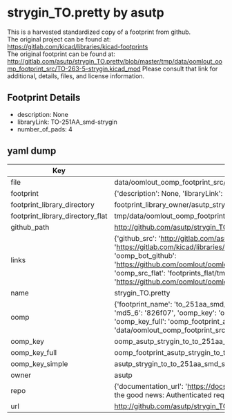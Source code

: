 # strygin_TO.pretty by asutp  
This is a harvested standardized copy of a footprint from github.  
The original project can be found at:  
https://gitlab.com/kicad/libraries/kicad-footprints  
The original footprint can be found at:
http://gitlab.com/asutp/strygin_TO.pretty/blob/master/tmp/data/oomlout_oomp_footprint_src/TO-263-5-strygin.kicad_mod
Please consult that link for additional, details, files, and license information.  
## Footprint Details
* description: None  
* libraryLink: TO-251AA_smd-strygin  
* number_of_pads: 4  
## yaml dump  
| Key | Value |  
| --- | --- |  
| file | data/oomlout_oomp_footprint_src/strygin_TO.pretty/TO-251AA_smd-strygin.kicad_mod |  
| footprint | {'description': None, 'libraryLink': 'TO-251AA_smd-strygin', 'number_of_pads': 4} |  
| footprint_library_directory | footprint_library_owner/asutp_strygin_TO.pretty |  
| footprint_library_directory_flat | tmp/data/oomlout_oomp_footprint_src/footprints_flat/asutp_strygin_to_to_251aa_smd_strygin/working |  
| github_path | http://github.com/asutp/strygin_TO.pretty/blob/master/tmp/data/oomlout_oomp_footprint_src/TO-251AA_smd-strygin.kicad_mod |  
| links | {'github_src': 'http://gitlab.com/asutp/strygin_TO.pretty/blob/master/tmp/data/oomlout_oomp_footprint_src/TO-263-5-strygin.kicad_mod', 'github_src_repo': 'https://gitlab.com/kicad/libraries/kicad-footprints', 'oomp_bot': 'tmp/data/oomlout_oomp_footprint_src/footprints/asutp_strygin_to_to_251aa_smd_strygin/working', 'oomp_bot_github': 'https://github.com/oomlout/oomlout_oomp_footprint_bot/tree/main/tmp/data/oomlout_oomp_footprint_src/footprints/asutp_strygin_to_to_251aa_smd_strygin/working', 'oomp_src_flat': 'footprints_flat/tmp/data/oomlout_oomp_footprint_src/footprints_flat/asutp_strygin_to_to_251aa_smd_strygin/working', 'oomp_src_flat_github': 'https://github.com/oomlout/oomlout_oomp_footprint_src/tree/main/tmp/data/oomlout_oomp_footprint_src/footprints_flat/asutp_strygin_to_to_251aa_smd_strygin/working'} |  
| name | strygin_TO.pretty |  
| oomp | {'footprint_name': 'to_251aa_smd_strygin', 'library_name': 'strygin_to', 'md5': '826f07654a3d6fcf47c580db7697ad3a', 'md5_10': '826f07654a', 'md5_5': '826f0', 'md5_6': '826f07', 'oomp_key': 'oomp_asutp_strygin_to_to_251aa_smd_strygin', 'oomp_key_extra': 'oomp_footprint_asutp_strygin_to_to_251aa_smd_strygin', 'oomp_key_full': 'oomp_footprint_asutp_strygin_to_to_251aa_smd_strygin_826f07', 'oomp_key_simple': 'asutp_strygin_to_to_251aa_smd_strygin', 'original_filename': 'data/oomlout_oomp_footprint_src/strygin_TO.pretty/TO-251AA_smd-strygin.kicad_mod', 'owner_name': 'asutp'} |  
| oomp_key | oomp_asutp_strygin_to_to_251aa_smd_strygin |  
| oomp_key_full | oomp_footprint_asutp_strygin_to_to_251aa_smd_strygin |  
| oomp_key_simple | asutp_strygin_to_to_251aa_smd_strygin |  
| owner | asutp |  
| repo | {'documentation_url': 'https://docs.github.com/rest/overview/resources-in-the-rest-api#rate-limiting', 'message': "API rate limit exceeded for 84.66.142.224. (But here's the good news: Authenticated requests get a higher rate limit. Check out the documentation for more details.)"} |  
| url | http://github.com/asutp/strygin_TO.pretty |  

